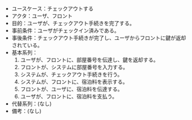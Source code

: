 - ユースケース：チェックアウトする
- アクタ：ユーザ、フロント
- 目的：ユーザが、チェックアウト手続きを完了する。
- 事前条件：ユーザがチェックイン済みである。
- 事後条件：チェックアウト手続きが完了し、ユーザからフロントに鍵が返却されている。
- 基本系列：
  1. ユーザが、フロントに、部屋番号を伝達し、鍵を返却する。
  2. フロントが、システムに部屋番号を入力する。
  3. システムが、チェックアウト手続きを行う。
  4. システムが、フロントに、宿泊料を表示する。
  5. フロントが、ユーザに、宿泊料を伝達する。
  6. ユーザが、フロントに、宿泊料を支払う。
- 代替系列：(なし)
- 備考：(なし)
